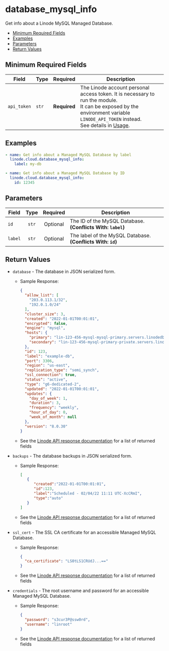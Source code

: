 # database_mysql_info

Get info about a Linode MySQL Managed Database.

- [Minimum Required Fields](#minimum-required-fields)
- [Examples](#examples)
- [Parameters](#parameters)
- [Return Values](#return-values)

## Minimum Required Fields
| Field       | Type  | Required     | Description                                                                                                                                                                                                              |
|-------------|-------|--------------|--------------------------------------------------------------------------------------------------------------------------------------------------------------------------------------------------------------------------|
| `api_token` | `str` | **Required** | The Linode account personal access token. It is necessary to run the module. <br/>It can be exposed by the environment variable `LINODE_API_TOKEN` instead. <br/>See details in [Usage](https://github.com/linode/ansible_linode?tab=readme-ov-file#usage). |

## Examples

```yaml
- name: Get info about a Managed MySQL Database by label
  linode.cloud.database_mysql_info:
    label: my-db
```

```yaml
- name: Get info about a Managed MySQL Database by ID
  linode.cloud.database_mysql_info:
    id: 12345
```


## Parameters

| Field     | Type | Required | Description                                                                  |
|-----------|------|----------|------------------------------------------------------------------------------|
| `id` | <center>`str`</center> | <center>Optional</center> | The ID of the MySQL Database.  **(Conflicts With: `label`)** |
| `label` | <center>`str`</center> | <center>Optional</center> | The label of the MySQL Database.  **(Conflicts With: `id`)** |

## Return Values

- `database` - The database in JSON serialized form.

    - Sample Response:
        ```json
        {
          "allow_list": [
            "203.0.113.1/32",
            "192.0.1.0/24"
          ],
          "cluster_size": 3,
          "created": "2022-01-01T00:01:01",
          "encrypted": false,
          "engine": "mysql",
          "hosts": {
            "primary": "lin-123-456-mysql-mysql-primary.servers.linodedb.net",
            "secondary": "lin-123-456-mysql-primary-private.servers.linodedb.net"
          },
          "id": 123,
          "label": "example-db",
          "port": 3306,
          "region": "us-east",
          "replication_type": "semi_synch",
          "ssl_connection": true,
          "status": "active",
          "type": "g6-dedicated-2",
          "updated": "2022-01-01T00:01:01",
          "updates": {
            "day_of_week": 1,
            "duration": 3,
            "frequency": "weekly",
            "hour_of_day": 0,
            "week_of_month": null
          },
          "version": "8.0.30"
        }
        ```
    - See the [Linode API response documentation](https://techdocs.akamai.com/linode-api/reference/get-databases-mysql-instance) for a list of returned fields


- `backups` - The database backups in JSON serialized form.

    - Sample Response:
        ```json
        [
           {
              "created":"2022-01-01T00:01:01",
              "id":123,
              "label":"Scheduled - 02/04/22 11:11 UTC-XcCRmI",
              "type":"auto"
           }
        ]
        ```
    - See the [Linode API response documentation](https://techdocs.akamai.com/linode-api/reference/get-databases-mysql-instance-backup) for a list of returned fields


- `ssl_cert` - The SSL CA certificate for an accessible Managed MySQL Database.

    - Sample Response:
        ```json
        {
          "ca_certificate": "LS0tLS1CRUdJ...=="
        }
        ```
    - See the [Linode API response documentation](https://techdocs.akamai.com/linode-api/reference/get-databases-mysql-instance-ssl) for a list of returned fields


- `credentials` - The root username and password for an accessible Managed MySQL Database.

    - Sample Response:
        ```json
        {
          "password": "s3cur3P@ssw0rd",
          "username": "linroot"
        }
        ```
    - See the [Linode API response documentation](https://techdocs.akamai.com/linode-api/reference/get-databases-mysql-instance-credentials) for a list of returned fields


